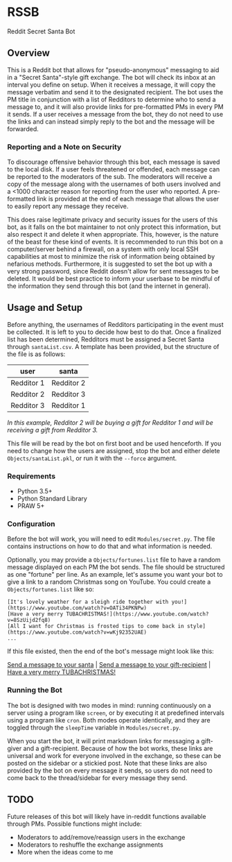 # RSSB
Reddit Secret Santa Bot

## Overview
This is a Reddit bot that allows for "pseudo-anonymous" messaging to aid in a "Secret Santa"-style gift exchange. The bot will check its inbox at an interval you define on setup. When it receives a message, it will copy the message verbatim and send it to the designated recipient. The bot uses the PM title in conjunction with a list of Redditors to determine who to send a message to, and it will also provide links for pre-formatted PMs in every PM it sends. If a user receives a message from the bot, they do not need to use the links and can instead simply reply to the bot and the message will be forwarded. 

### Reporting and a Note on Security
To discourage offensive behavior through this bot, each message is saved to the local disk. If a user feels threatened or offended, each message can be reported to the moderators of the sub. The moderators will receive a copy of the message along with the usernames of both users involved and a <1000 character reason for reporting from the user who reported. A pre-formatted link is provided at the end of each message that allows the user to easily report any message they receive.

This does raise legitimate privacy and security issues for the users of this bot, as it falls on the bot maintainer to not only protect this information, but also respect it and delete it when appropriate. This, however, is the nature of the beast for these kind of events. It is recommended to run this bot on a computer/server behind a firewall, on a system with only local SSH capabilities at most to minimize the risk of information being obtained by nefarious methods. Furthermore, it is suggested to set the bot up with a very strong password, since Reddit doesn't allow for sent messages to be deleted. It would be best practice to inform your userbase to be mindful of the information they send through this bot (and the internet in general).

## Usage and Setup
Before anything, the usernames of Redditors participating in the event must be collected. It is left to you to decide how best to do that. Once a finalized list has been determined, Redditors must be assigned a Secret Santa through `santaList.csv`. A template has been provided, but the structure of the file is as follows:

|user|santa|
|---|---|
|Redditor 1|Redditor 2|
|Redditor 2|Redditor 3|
|Redditor 3|Redditor 1|

*In this example, Redditor 2 will be buying a gift for Redditor 1 and will be receiving a gift from Redditor 3.*

This file will be read by the bot on first boot and be used henceforth. If you need to change how the users are assigned, stop the bot and either delete `Objects/santaList.pkl`, or run it with the `--force` argument.

### Requirements
* Python 3.5+
 * Python Standard Library
* PRAW 5+

### Configuration
Before the bot will work, you will need to edit `Modules/secret.py`. The file contains instructions on how to do that and what information is needed.

Optionally, you may provide a `Objects/fortunes.list` file to have a random message displayed on each PM the bot sends. The file should be structured as one "fortune" per line. As an example, let's assume you want your bot to give a link to a random Christmas song on YouTube. You could create a `Objects/fortunes.list` like so:

    [It's lovely weather for a sleigh ride together with you!](https://www.youtube.com/watch?v=OATi34PKNPw)
    [Have a very merry TUBACHRISTMAS!](https://www.youtube.com/watch?v=8SzUijd2fq8)
    [All I want for Christmas is frosted tips to come back in style](https://www.youtube.com/watch?v=wKj92352UAE)
    ...

If this file existed, then the end of the bot's message might look like this:

[Send a message to your santa](https://www.reddit.com/message/compose/) | [Send a message to your gift-recipient](https://www.reddit.com/message/compose/) | [Have a very merry TUBACHRISTMAS!](https://www.youtube.com/watch?v=8SzUijd2fq8)

### Running the Bot
The bot is designed with two modes in mind: running continuously on a server using a program like `screen`, or by executing it at predefined intervals using a program like `cron`. Both modes operate identically, and they are toggled through the `sleepTime` variable in `Modules/secret.py`.

When you start the bot, it will print markdown links for messaging a gift-giver and a gift-recipient. Because of how the bot works, these links are universal and work for everyone involved in the exchange, so these can be posted on the sidebar or a stickied post. Note that these links are also provided by the bot on every message it sends, so users do not need to come back to the thread/sidebar for every message they send.

## TODO

Future releases of this bot will likely have in-reddit functions available through PMs. Possible functions might include:

* Moderators to add/remove/reassign users in the exchange
* Moderators to reshuffle the exchange assignments
* More when the ideas come to me